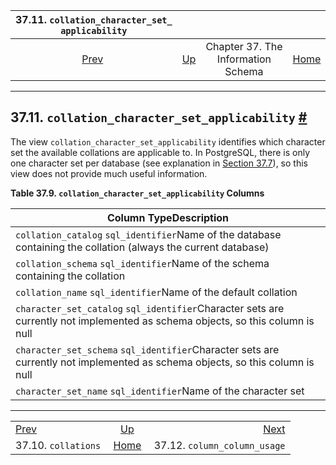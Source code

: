 <!--?xml version="1.0" encoding="UTF-8" standalone="no"?-->

|     37.11. `collation_character_set_​applicability`     |                                                                    |                                    |                                                       |                                                                           |
| :-----------------------------------------------------: | :----------------------------------------------------------------- | :--------------------------------: | ----------------------------------------------------: | ------------------------------------------------------------------------: |
| [Prev](infoschema-collations.html "37.10. collations")  | [Up](information-schema.html "Chapter 37. The Information Schema") | Chapter 37. The Information Schema | [Home](index.html "PostgreSQL 17devel Documentation") |  [Next](infoschema-column-column-usage.html "37.12. column_column_usage") |

***

## 37.11. `collation_character_set_​applicability` [#](#INFOSCHEMA-COLLATION-CHARACTER-SET-APPLICAB)

The view `collation_character_set_applicability` identifies which character set the available collations are applicable to. In PostgreSQL, there is only one character set per database (see explanation in [Section 37.7](infoschema-character-sets.html "37.7. character_sets")), so this view does not provide much useful information.

**Table 37.9. `collation_character_set_applicability` Columns**

| Column TypeDescription                                                                                                         |
| ------------------------------------------------------------------------------------------------------------------------------ |
| `collation_catalog` `sql_identifier`Name of the database containing the collation (always the current database)                |
| `collation_schema` `sql_identifier`Name of the schema containing the collation                                                 |
| `collation_name` `sql_identifier`Name of the default collation                                                                 |
| `character_set_catalog` `sql_identifier`Character sets are currently not implemented as schema objects, so this column is null |
| `character_set_schema` `sql_identifier`Character sets are currently not implemented as schema objects, so this column is null  |
| `character_set_name` `sql_identifier`Name of the character set                                                                 |

***

|                                                         |                                                                    |                                                                           |
| :------------------------------------------------------ | :----------------------------------------------------------------: | ------------------------------------------------------------------------: |
| [Prev](infoschema-collations.html "37.10. collations")  | [Up](information-schema.html "Chapter 37. The Information Schema") |  [Next](infoschema-column-column-usage.html "37.12. column_column_usage") |
| 37.10. `collations`                                     |        [Home](index.html "PostgreSQL 17devel Documentation")       |                                              37.12. `column_column_usage` |
